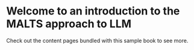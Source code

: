 # Welcome to an introduction to the MALTS approach to LLM 

Check out the content pages bundled with this sample book to see more.

```{tableofcontents}
```
